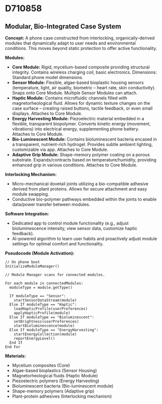 # D710858

## Modular, Bio-Integrated Case System

**Concept:** A phone case constructed from interlocking, organically-derived modules that dynamically adapt to user needs and environmental conditions. This moves beyond static protection to offer active functionality.

**Modules:**

*   **Core Module:** Rigid, mycelium-based composite providing structural integrity. Contains wireless charging coil, basic electronics. Dimensions: Standard phone model dimensions.
*   **Sensor Module:** Flexible, algae-based bioplastic housing sensors (temperature, light, air quality, biometric – heart rate, skin conductivity). Snaps onto Core Module. Multiple Sensor Modules can attach.
*   **Haptic Module:**  Contains microfluidic channels filled with magnetorheological fluid.  Allows for dynamic texture changes on the case surface – creating raised buttons, tactile feedback, or even small displays. Attaches to Core Module.
*   **Energy Harvesting Module:**  Piezoelectric material embedded in a flexible, transparent biopolymer. Converts kinetic energy (movement, vibrations) into electrical energy, supplementing phone battery. Attaches to Core Module.
*   **Bio-Luminescent Module:** Contains bioluminescent bacteria encased in a transparent, nutrient-rich hydrogel.  Provides subtle ambient lighting, customizable via app. Attaches to Core Module.
*   **Adaptive Grip Module:** Shape-memory polymer coating on a porous substrate.  Expands/contracts based on temperature/humidity, providing enhanced grip in various conditions. Attaches to Core Module.

**Interlocking Mechanism:**

*   Micro-mechanical dovetail joints utilizing a bio-compatible adhesive derived from plant proteins. Allows for secure attachment and easy module swapping.
*   Conductive bio-polymer pathways embedded within the joints to enable data/power transfer between modules.

**Software Integration:**

*   Dedicated app to control module functionality (e.g., adjust bioluminescence intensity, view sensor data, customize haptic feedback).
*   AI-powered algorithm to learn user habits and proactively adjust module settings for optimal comfort and functionality.

**Pseudocode (Module Activation):**

```
// On phone boot
InitializeModuleManager()

// Module Manager scans for connected modules.

For each module in connectedModules:
  moduleType = module.getType()

  If moduleType == "Sensor":
    startSensorDataStream(module)
  Else If moduleType == "Haptic":
    loadHapticProfile(userPreferences)
    applyHapticProfile(module)
  Else If moduleType == "Bioluminescent":
    setBrightness(userPreferences)
    startBioluminescence(module)
  Else If moduleType == "EnergyHarvesting":
    startEnergyCollection(module)
    reportEnergyLevel()
  End If
End For
```

**Materials:**

*   Mycelium composites (Core)
*   Algae-based bioplastics (Sensor Housing)
*   Magnetorheological fluids (Haptic Module)
*   Piezoelectric polymers (Energy Harvesting)
*   Bioluminescent bacteria (Bio-luminescent module)
*   Shape-memory polymers (Adaptive grip)
*   Plant-protein adhesives (Interlocking mechanism)